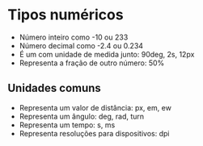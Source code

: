 # Tipos numéricos

* <interger>            Número inteiro como -10 ou 233  
* <number>              Número decimal como -2.4 ou 0.234
* <dimension>           É um <number> com unidade de medida junto: 90deg, 2s, 12px
* <percentagem>         Representa a fração de outro número: 50%


## Unidades comuns 

* <lenght>          Representa um valor de distância: px, em, ew            
* <angle>           Representa um ângulo: deg, rad, turn
* <time>            Representa um tempo: s, ms
* <resolution>      Representa resoluções para dispositivos: dpi
